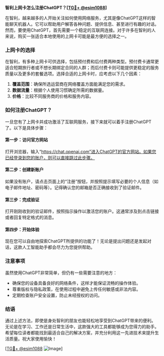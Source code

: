 **智利上网卡怎么注册ChatGPT？[[TG💪+ @esim1088](https://t.me/s/esim1088)]**

在智利，越来越多的人开始关注如何使用网络服务，尤其是像ChatGPT这样的智能聊天机器人。它可以帮助用户解答各种问题、提供信息、甚至进行有趣的对话。然而，要使用ChatGPT，首先需要一个稳定的互联网连接。对于许多在智利的人来说，购买一张适合本地使用的上网卡可能是最方便的选择之一。

### 上网卡的选择

在智利，有多种上网卡可供选择，包括预付费和后付费两种类型。预付费卡通常更适合短期旅行者或不想长期绑定合同的人群；而后付费卡则可能提供更稳定的服务质量以及更多的套餐选项。选择合适的上网卡时，应考虑以下几个因素：

1. **覆盖范围**：确保所选运营商在网络覆盖方面能满足您的需求。
2. **数据流量**：根据个人使用习惯确定所需的数据量。
3. **价格**：比较不同服务商的价格和服务内容。

### 如何注册ChatGPT？

一旦您有了上网卡并成功激活了互联网服务，接下来就可以着手注册ChatGPT了。以下是具体步骤：

#### 第一步：访问官方网站
打开浏览器，输入“https://chat.openai.com”进入ChatGPT的官方网站。如果您已经登录到您的账户，则可以直接跳过此步骤。

#### 第二步：创建新账户
如果没有账户，请点击页面上的“注册”按钮，并按照提示填写必要的个人信息（如电子邮件地址、密码等）。记得确认您的邮箱是否正确接收到了验证邮件。

#### 第三步：完成验证
打开刚刚收到的验证邮件，按照指示操作以激活您的账户。这通常涉及到点击链接或者回复特定格式的消息。

#### 第四步：开始体验
现在您可以自由地探索ChatGPT所提供的功能了！无论是提出问题还是发起对话，这款人工智能助手都会尽力为您提供帮助。

### 注意事项

虽然使用ChatGPT非常简单，但仍有一些需要注意的地方：
- 确保您的设备具备良好的网络条件，这样才能保证流畅的操作体验。
- 尊重版权与隐私政策，在使用过程中避免上传任何敏感或非法内容。
- 定期检查账户安全设置，防止未经授权的访问。

### 结语

通过上述方法，即使是身处智利的朋友也能轻松地享受到ChatGPT带来的便利。无论是在学习、工作还是日常生活中，这款强大的工具都能够成为您得力的助手。希望每位读者都能找到最适合自己的解决方案，并充分利用这一先进技术来提升生活质量。祝大家使用愉快！

[[TG💪+ @esim1088](https://t.me/s/esim1088) ![Image](https://i.postimg.cc/4NQfJmqS/Snipaste-2025-05-13-00-14-12.png)]
